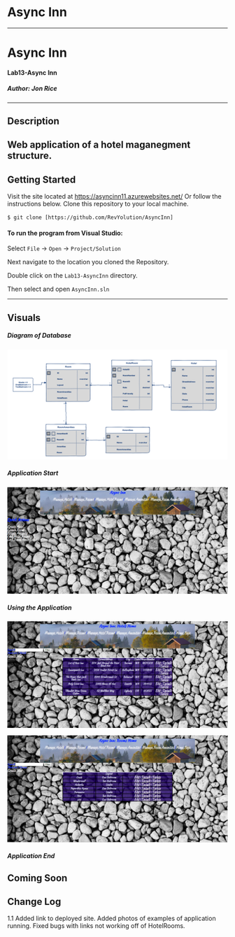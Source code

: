 # Async Inn
------------------------------

# Async Inn
#### Lab13-Async Inn
##### *Author: Jon Rice*

------------------------------

## Description
Web application of a hotel maganegment structure. 
------------------------------

## Getting Started
Visit the site located at https://asyncinn11.azurewebsites.net/ Or follow the instructions below. 
Clone this repository to your local machine.
```
$ git clone [https://github.com/RevYolution/AsyncInn]
```
#### To run the program from Visual Studio:
Select ```File``` -> ```Open``` -> ```Project/Solution```

Next navigate to the location you cloned the Repository.

Double click on the ```Lab13-AsyncInn``` directory.

Then select and open ```AsyncInn.sln```

------------------------------

## Visuals

##### Diagram of Database
![Async Database](https://github.com/RevYolution/AsyncInn/blob/master/assets/AsyncInnLab.png)
##### Application Start
![Application Home Page](https://github.com/RevYolution/AsyncInn/blob/master/assets/HomePage.PNG)
##### Using the Application
![Manage Hotel Page](https://github.com/RevYolution/AsyncInn/blob/master/assets/ManageHotels.PNG)

![Manage Room Page](https://github.com/RevYolution/AsyncInn/blob/master/assets/ManageRooms.PNG)
##### Application End
Coming Soon
------------------------------

## Change Log
1.1 Added link to deployed site. Added photos of examples of application running. Fixed bugs with links not working off of HotelRooms. 
